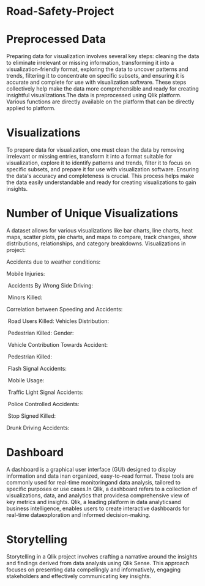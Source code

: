 # Road-Safety-Project
# Preprocessed Data 
Preparing data for visualization involves several key steps: cleaning the data to eliminate irrelevant or missing information, transforming it into a visualization-friendly format, exploring the data to uncover patterns and trends, filtering it to concentrate on specific subsets, and ensuring it is accurate and complete for use with visualization software. These steps collectively help make the data more comprehensible and ready for creating insightful visualizations.The data is preprocessed using Qlik platform. Various functions are directly available on the platform that can be directly applied to platform.
# Visualizations
To prepare data for visualization, one must clean the data by removing irrelevant or missing entries, transform it into a format suitable for visualization, explore it to identify patterns and trends, filter it to focus on specific subsets, and prepare it for use with visualization software. Ensuring the data's accuracy and completeness is crucial. This process helps make the data easily understandable and ready for creating visualizations to gain insights.
# Number of Unique Visualizations 
A dataset allows for various visualizations like bar charts, line charts, heat maps, scatter plots, pie charts, and maps to compare, track changes, show distributions, relationships, and category breakdowns.
Visualizations in project:

   Accidents due to weather conditions:
   
   Mobile Injuries:
   
   Accidents By Wrong Side Driving:
   
   Minors Killed:
   
   Correlation between Speeding and Accidents:
   
   Road Users Killed: Vehicles Distribution:
   
   Pedestrian Killed: Gender:
   
   Vehicle Contribution Towards Accident:
   
   Pedestrian Killed:
   
   Flash Signal Accidents:
   
   Mobile Usage:
   
   Traffic Light Signal Accidents:
   
   Police Controlled Accidents:
   
   Stop Signed Killed:
   
   Drunk Driving Accidents:
# Dashboard
A dashboard is a graphical user interface (GUI) designed to display information and data inan organized, easy-to-read format. These tools are commonly used for real-time monitoringand data analysis, tailored to specific purposes or use cases.In Qlik, a dashboard refers to a collection of visualizations, data, and analytics that providesa comprehensive view of key metrics and insights. Qlik, a leading platform in data analyticsand business intelligence, enables users to create interactive dashboards for real-time dataexploration and informed decision-making.
# Storytelling
Storytelling in a Qlik project involves crafting a narrative around the insights and findings
derived from data analysis using Qlik Sense. This approach focuses on presenting data
compellingly and informatively, engaging stakeholders and effectively communicating key
insights.
